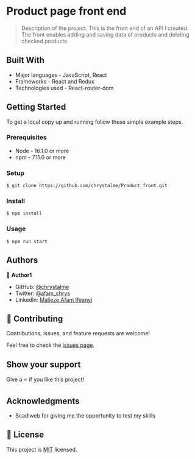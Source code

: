 # Product page front end

> Description of the project.
> This is the front end of an API I created. The front enables adding and saving data of products and deleting checked products.

## Built With

- Major languages - JavaScript, React
- Frameworks - React and Redux
- Technologies used - React-router-dom

## Getting Started

To get a local copy up and running follow these simple example steps.

### Prerequisites

- Node - 16.1.0 or more
- npm - 7.11.0 or more

### Setup

```
$ git clone https://github.com/chrystalme/Product_front.git
```

### Install

```
$ npm install
```

### Usage

```
$ npm run start
```

## Authors

👤 **Author1**

- GitHub: [@chrystalme](https://github.com/chrystalme)
- Twitter: [@afam_chrys](https://twitter.com/afam_ifeanyi)
- LinkedIn: [Malieze Afam Ifeanyi](https://linkedin.com/in/afam-chrys)

## 🤝 Contributing

Contributions, issues, and feature requests are welcome!

Feel free to check the [issues page](../../issues/).

## Show your support

Give a ⭐️ if you like this project!

## Acknowledgments

- Scadiweb for giving me the opportunity to test my skills

## 📝 License

This project is [MIT](./MIT.md) licensed.
